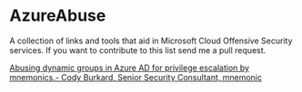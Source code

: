 # AzureAbuse
A collection of links and tools that aid in Microsoft Cloud Offensive Security services. If you want to contribute to this list send me a pull request.

[Abusing dynamic groups in Azure AD for privilege escalation by mnemonics.- Cody Burkard, Senior Security Consultant, mnemonic](https://www.mnemonic.no/blog/abusing-dynamic-groups-in-azure/)




